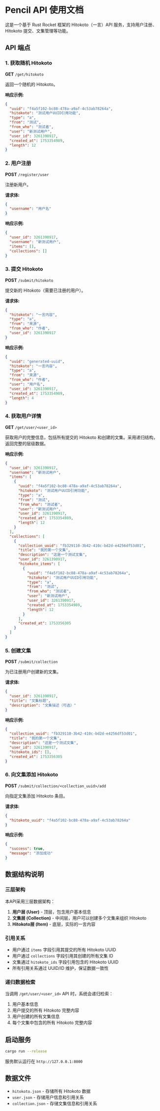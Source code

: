 # Pencil API 使用文档

这是一个基于 Rust Rocket 框架的 Hitokoto（一言）API 服务，支持用户注册、Hitokoto 提交、文集管理等功能。

## API 端点

### 1. 获取随机 Hitokoto
**GET** `/get/hitokoto`

返回一个随机的 Hitokoto。

**响应示例:**
```json
{
  "uuid": "f4a5f102-bc88-478a-a9af-4c53ab78264a",
  "hitokoto": "测试用户UUID引用功能",
  "type": "a",
  "from": "测试",
  "from_who": "测试者",
  "user": "新测试用户",
  "user_id": 3261390917,
  "created_at": 1753354989,
  "length": 12
}
```

### 2. 用户注册
**POST** `/register/user`

注册新用户。

**请求体:**
```json
{
  "username": "用户名"
}
```

**响应示例:**
```json
{
  "user_id": 3261390917,
  "username": "新测试用户",
  "items": [],
  "collections": []
}
```

### 3. 提交 Hitokoto
**POST** `/submit/hitokoto`

提交新的 Hitokoto（需要已注册的用户）。

**请求体:**
```json
{
  "hitokoto": "一言内容",
  "type": "a",
  "from": "来源",
  "from_who": "作者",
  "user_id": 3261390917
}
```

**响应示例:**
```json
{
  "uuid": "generated-uuid",
  "hitokoto": "一言内容",
  "type": "a",
  "from": "来源",
  "from_who": "作者",
  "user": "用户名",
  "user_id": 3261390917,
  "created_at": 1753354989,
  "length": 4
}
```

### 4. 获取用户详情
**GET** `/get/user/<user_id>`

获取用户的完整信息，包括所有提交的 Hitokoto 和创建的文集。采用递归结构，返回完整的层级数据。

**响应示例:**
```json
{
  "user_id": 3261390917,
  "username": "新测试用户",
  "items": [
    {
      "uuid": "f4a5f102-bc88-478a-a9af-4c53ab78264a",
      "hitokoto": "测试用户UUID引用功能",
      "type": "a",
      "from": "测试",
      "from_who": "测试者",
      "user": "新测试用户",
      "user_id": 3261390917,
      "created_at": 1753354989,
      "length": 12
    }
  ],
  "collections": [
    {
      "collection_uuid": "fb329110-3b42-410c-bd2d-e4256df53d01",
      "title": "我的第一个文集",
      "description": "这是一个测试文集",
      "user_id": 3261390917,
      "hitokoto_items": [
        {
          "uuid": "f4a5f102-bc88-478a-a9af-4c53ab78264a",
          "hitokoto": "测试用户UUID引用功能",
          "type": "a",
          "from": "测试",
          "from_who": "测试者",
          "user": "新测试用户",
          "user_id": 3261390917,
          "created_at": 1753354989,
          "length": 12
        }
      ],
      "created_at": 1753356305
    }
  ]
}
```

### 5. 创建文集
**POST** `/submit/collection`

为已注册用户创建新的文集。

**请求体:**
```json
{
  "user_id": 3261390917,
  "title": "文集标题",
  "description": "文集描述（可选）"
}
```

**响应示例:**
```json
{
  "collection_uuid": "fb329110-3b42-410c-bd2d-e4256df53d01",
  "title": "我的第一个文集",
  "description": "这是一个测试文集",
  "user_id": 3261390917,
  "hitokoto_ids": [],
  "created_at": 1753356305
}
```

### 6. 向文集添加 Hitokoto
**POST** `/submit/collection/<collection_uuid>/add`

向指定文集添加 Hitokoto 条目。

**请求体:**
```json
{
  "hitokoto_uuid": "f4a5f102-bc88-478a-a9af-4c53ab78264a"
}
```

**响应示例:**
```json
{
  "success": true,
  "message": "添加成功"
}
```

## 数据结构说明

### 三层架构
本API采用三层数据架构：

1. **用户层 (User)** - 顶层，包含用户基本信息
2. **文集层 (Collection)** - 中间层，用户可以创建多个文集来组织 Hitokoto
3. **Hitokoto层 (Item)** - 底层，实际的一言内容

### 引用关系
- 用户通过 `items` 字段引用其提交的所有 Hitokoto UUID
- 用户通过 `collections` 字段引用其创建的所有文集 ID
- 文集通过 `hitokoto_ids` 字段引用包含的 Hitokoto UUID
- 所有引用关系通过 UUID/ID 维护，保证数据一致性

### 递归数据检索
当调用 `/get/user/<user_id>` API 时，系统会递归检索：
1. 用户基本信息
2. 用户提交的所有 Hitokoto 完整内容
3. 用户创建的所有文集信息
4. 每个文集中包含的所有 Hitokoto 完整内容

## 启动服务

```bash
cargo run --release
```

服务默认运行在 `http://127.0.0.1:8000`

## 数据文件

- `hitokoto.json` - 存储所有 Hitokoto 数据
- `user.json` - 存储用户信息和引用关系
- `collection.json` - 存储文集信息和引用关系
